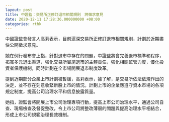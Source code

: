 ```yaml
---
layout: post
title: 中證監：交易所正修訂退市相關規則　將徵求意見
date: 2020-12-11 17:28:36.000000000 +08:00
categories: rthk
---
```


中國證監會發言人高莉表示，目前滬深交易所正修訂退市相關規則，計劃於近期盡快公開徵求意見。

她在例行發布會上指，針對退市中存在的問題，中證監將會完善退市標準和程序，拓寬多元退出渠道，強化交易所實施退市的主體責任，強化相關監管力度，優化投資者保護機制，同時計劃在全市場開展退市制度改革。

提到近期部分企業上市計劃被暫緩，高莉表示，據了解，是交易所依法依規作出的決定，並不存在刻意收緊新股上市的情況。計劃上市的企業應遵守資本市場的各項規定制度，提高公司治理水平和信息披露質量。

她指，證監會將開展上市公司治理專項行動，提高上市公司治理水平，通過公司自查、現場檢查及督促整改，令上市公司將整改薄弱的問題與提高治理水平相結合，形成上市公司規範治理長效機制。
